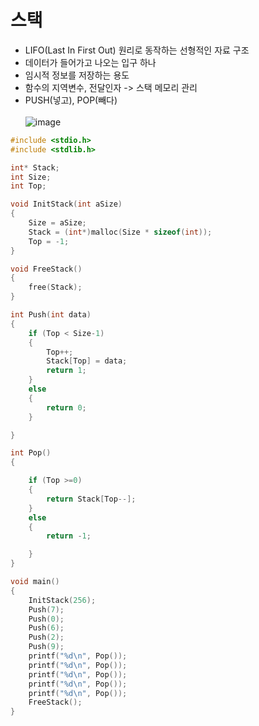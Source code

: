 # 스택
- LIFO(Last In First Out) 원리로 동작하는 선형적인 자료 구조
- 데이터가 들어가고 나오는 입구 하나
- 임시적 정보를 저장하는 용도
- 함수의 지역변수, 전달인자 -> 스택 메모리 관리
- PUSH(넣고), POP(빼다)
<br></br>
![image](https://user-images.githubusercontent.com/82345970/161666653-109ac75e-a27a-4bef-ae91-0ce7eee82ce2.png)

```c
#include <stdio.h>
#include <stdlib.h>

int* Stack;
int Size;
int Top;

void InitStack(int aSize)
{
	Size = aSize;
	Stack = (int*)malloc(Size * sizeof(int));
	Top = -1;
}

void FreeStack()
{
	free(Stack);
}

int Push(int data)
{
	if (Top < Size-1)
	{
		Top++;
		Stack[Top] = data;
		return 1;
	}
	else
	{
		return 0;
	}

}

int Pop()
{

	if (Top >=0)
	{
		return Stack[Top--];
	}
	else
	{
		return -1;

	}
}

void main()
{
	InitStack(256);
	Push(7);
	Push(0);
	Push(6);
	Push(2);
	Push(9);
	printf("%d\n", Pop());
	printf("%d\n", Pop());
	printf("%d\n", Pop());
	printf("%d\n", Pop());
	printf("%d\n", Pop());
	FreeStack();
}
```
